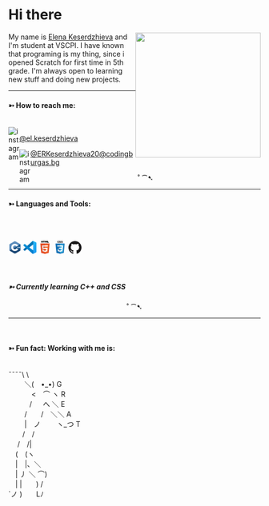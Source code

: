 <h1> Hi there  </h1>
  <img align=right src="https://thumbs.gfycat.com/AgreeableCrispBlackrhino-size_restricted.gif" height="250px", width="250">
    <p>My  name is <a href="https://github.com/ERKeserdzhieva20">Elena Keserdzhieva</a> and I'm student at VSCPI. I have known that programing is my thing, since i opened Scratch for first time in 5th grade. I'm always open to learning new stuff and doing new projects.</p>

<hr>

 
 
<h4>➳ How to reach me: </h4><br>


 <img align="left" alt="instagram" width="22px" src="https://cdn-0.smartandroid.fr/wp-content/uploads/2020/10/probleme-story-instagram6.png?ezimgfmt=rs:256x256/rscb8/ng:webp/ngcb8" />
 <a href ="https://www.instagram.com/el.keserdzhieva/" target="_blank"><p> @el.keserdzhieva</p></a>





 <img align="left" alt="instagram" width="22px" src="https://www.m-files.com/wp-content/uploads/2021/01/Microsoft-Outlook-256px.png" />
 <a href ="mailto:ERKeserdzhieva20@codingburgas.bg" target="_blank"><p> @ERKeserdzhieva20@codingburgas.bg</p></a>





<div align="center">
     ˚ ⁀➷
</div>
<hr>
   <h4>➳  Languages and Tools:</h4>
<br>
<br>

<code><img alt="CPP" width="26px" src="https://raw.githubusercontent.com/github/explore/80688e429a7d4ef2fca1e82350fe8e3517d3494d/topics/cpp/cpp.png" ></code>
<code><img alt="Visual Studio Code" width="26px" src="https://raw.githubusercontent.com/github/explore/80688e429a7d4ef2fca1e82350fe8e3517d3494d/topics/visual-studio-code/visual-studio-code.png"></code>
<code><img alt="HTML5" width="26px" src="https://raw.githubusercontent.com/github/explore/80688e429a7d4ef2fca1e82350fe8e3517d3494d/topics/html/html.png" ></code>
<code><img alt="CSS3" width="26px" src="https://raw.githubusercontent.com/github/explore/80688e429a7d4ef2fca1e82350fe8e3517d3494d/topics/css/css.png" ></code>
<code><img  alt="GitHub" width="26px" src="https://raw.githubusercontent.com/github/explore/78df643247d429f6cc873026c0622819ad797942/topics/github/github.png" ></code>
 <br>
 <br>
 <br>
  <h5>➳ Currently learning C++ and CSS </h5>
 
 
<div align="center">
     ˚ ⁀➷
</div>
<hr>
  <br>
    
<h4>➳  Fun fact: Working  with me is:</h4><br>
    ¯¯¯¯\ \ <br>
　　 ＼(　•_•)  G <br>
　　　 <　⌒ ヽ  R  <br>
　　　/ 　 へ ＼  E  <br>
　　 /　　/　＼＼ A  <br>
　　 |　ノ　　 ヽ_つ T  <br>
　　/　/  <br>
　 /　/|  <br>
　(　(ヽ  <br>
　|　|、＼ <br>
　| 丿 ＼ ⌒) <br>
　| |　　) / <br>
`ノ )　　Lﾉ  <br>
